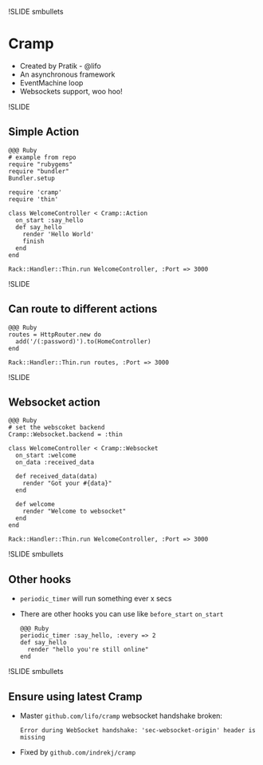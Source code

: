!SLIDE smbullets

# Cramp
- Created by Pratik - @lifo
- An asynchronous framework
- EventMachine loop
- Websockets support, woo hoo!

!SLIDE

## Simple Action

    @@@ Ruby
    # example from repo
    require "rubygems"
    require "bundler"
    Bundler.setup

    require 'cramp'
    require 'thin'

    class WelcomeController < Cramp::Action
      on_start :say_hello
      def say_hello
        render 'Hello World'
        finish
      end
    end

    Rack::Handler::Thin.run WelcomeController, :Port => 3000

!SLIDE

## Can route to different actions

    @@@ Ruby
    routes = HttpRouter.new do
      add('/(:password)').to(HomeController)
    end

    Rack::Handler::Thin.run routes, :Port => 3000

!SLIDE
## Websocket action

    @@@ Ruby
    # set the webscoket backend
    Cramp::Websocket.backend = :thin

    class WelcomeController < Cramp::Websocket
      on_start :welcome
      on_data :received_data

      def received_data(data)
        render "Got your #{data}"
      end

      def welcome
        render "Welcome to websocket"
      end
    end

    Rack::Handler::Thin.run WelcomeController, :Port => 3000

!SLIDE smbullets
## Other hooks
- `periodic_timer` will run something ever x secs
- There are other hooks you can use like `before_start` `on_start`

      @@@ Ruby
      periodic_timer :say_hello, :every => 2
      def say_hello
        render "hello you're still online"
      end

!SLIDE smbullets

## Ensure using latest Cramp

- Master `github.com/lifo/cramp` websocket handshake broken:

    `Error during WebSocket handshake:
    'sec-websocket-origin' header is missing`
    
- Fixed by `github.com/indrekj/cramp`